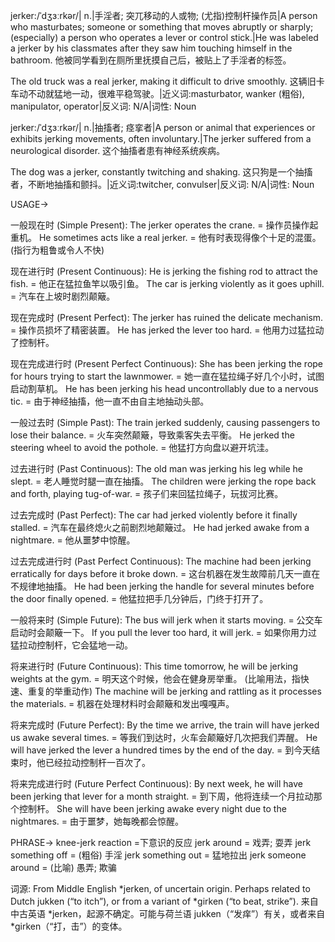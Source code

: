 jerker:/ˈdʒɜːrkər/| n.|手淫者; 突兀移动的人或物; (尤指)控制杆操作员|A person who masturbates; someone or something that moves abruptly or sharply; (especially) a person who operates a lever or control stick.|He was labeled a jerker by his classmates after they saw him touching himself in the bathroom.  他被同学看到在厕所里抚摸自己后，被贴上了手淫者的标签。

The old truck was a real jerker, making it difficult to drive smoothly. 这辆旧卡车动不动就猛地一动，很难平稳驾驶。|近义词:masturbator, wanker (粗俗), manipulator, operator|反义词: N/A|词性: Noun


jerker:/ˈdʒɜːrkər/| n.|抽搐者; 痉挛者|A person or animal that experiences or exhibits jerking movements, often involuntary.|The jerker suffered from a neurological disorder.  这个抽搐者患有神经系统疾病。

The dog was a jerker, constantly twitching and shaking. 这只狗是一个抽搐者，不断地抽搐和颤抖。|近义词:twitcher, convulser|反义词: N/A|词性: Noun



USAGE->

一般现在时 (Simple Present):
The jerker operates the crane. = 操作员操作起重机。
He sometimes acts like a real jerker. = 他有时表现得像个十足的混蛋。(指行为粗鲁或令人不快)


现在进行时 (Present Continuous):
He is jerking the fishing rod to attract the fish. = 他正在猛拉鱼竿以吸引鱼。
The car is jerking violently as it goes uphill. = 汽车在上坡时剧烈颠簸。


现在完成时 (Present Perfect):
The jerker has ruined the delicate mechanism. =  操作员损坏了精密装置。
He has jerked the lever too hard. = 他用力过猛拉动了控制杆。


现在完成进行时 (Present Perfect Continuous):
She has been jerking the rope for hours trying to start the lawnmower. = 她一直在猛拉绳子好几个小时，试图启动割草机。
He has been jerking his head uncontrollably due to a nervous tic. = 由于神经抽搐，他一直不由自主地抽动头部。


一般过去时 (Simple Past):
The train jerked suddenly, causing passengers to lose their balance. = 火车突然颠簸，导致乘客失去平衡。
He jerked the steering wheel to avoid the pothole. = 他猛打方向盘以避开坑洼。


过去进行时 (Past Continuous):
The old man was jerking his leg while he slept. = 老人睡觉时腿一直在抽搐。
The children were jerking the rope back and forth, playing tug-of-war. = 孩子们来回猛拉绳子，玩拔河比赛。


过去完成时 (Past Perfect):
The car had jerked violently before it finally stalled. = 汽车在最终熄火之前剧烈地颠簸过。
He had jerked awake from a nightmare. = 他从噩梦中惊醒。


过去完成进行时 (Past Perfect Continuous):
The machine had been jerking erratically for days before it broke down. = 这台机器在发生故障前几天一直在不规律地抽搐。
He had been jerking the handle for several minutes before the door finally opened. = 他猛拉把手几分钟后，门终于打开了。


一般将来时 (Simple Future):
The bus will jerk when it starts moving. = 公交车启动时会颠簸一下。
If you pull the lever too hard, it will jerk. = 如果你用力过猛拉动控制杆，它会猛地一动。


将来进行时 (Future Continuous):
This time tomorrow, he will be jerking weights at the gym. = 明天这个时候，他会在健身房举重。 (比喻用法，指快速、重复的举重动作)
The machine will be jerking and rattling as it processes the materials. = 机器在处理材料时会颠簸和发出嘎嘎声。


将来完成时 (Future Perfect):
By the time we arrive, the train will have jerked us awake several times. = 等我们到达时，火车会颠簸好几次把我们弄醒。
He will have jerked the lever a hundred times by the end of the day. = 到今天结束时，他已经拉动控制杆一百次了。


将来完成进行时 (Future Perfect Continuous):
By next week, he will have been jerking that lever for a month straight. = 到下周，他将连续一个月拉动那个控制杆。
She will have been jerking awake every night due to the nightmares. = 由于噩梦，她每晚都会惊醒。


PHRASE->
knee-jerk reaction =下意识的反应
jerk around =  戏弄; 耍弄
jerk something off = (粗俗) 手淫
jerk something out =  猛地拉出
jerk someone around =  (比喻) 愚弄; 欺骗


词源:  From Middle English *jerken, of uncertain origin. Perhaps related to Dutch jukken (“to itch”), or from a variant of *girken (“to beat, strike”).  来自中古英语 *jerken，起源不确定。可能与荷兰语 jukken（“发痒”）有关，或者来自 *girken（“打，击”）的变体。
